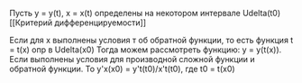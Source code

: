 Пусть y = y(t), x = x(t) определены на некотором интервале Udelta(t0)
[[Критерий дифференцируемости]]

Если для x выполнены условия т об обратной функции, то есть функция 
t = t(x) опр в Udelta(x0)
Тогда можем рассмотреть функцию:
y = y(t(x)).
Если выполнены условия для производной сложной функции и обратной функции.
То
y'x(x0) = y't(t0)/x't(t0), где t0 = t(x0)